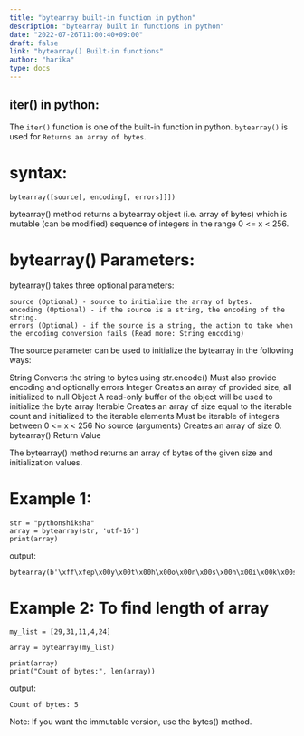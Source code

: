 ```yaml
---
title: "bytearray built-in function in python"
description: "bytearray built in functions in python"
date: "2022-07-26T11:00:40+09:00"
draft: false
link: "bytearray() Built-in functions"
author: "harika"
type: docs
---
```


## iter() in python:
The `iter()` function is one of the built-in function in python.
`bytearray()` is used for `Returns an array of bytes`.

# syntax:
```
bytearray([source[, encoding[, errors]]])
```
bytearray() method returns a bytearray object (i.e. array of bytes) which is mutable (can be modified) sequence of integers in the range 0 <= x < 256.

# bytearray() Parameters:

bytearray() takes three optional parameters:

    source (Optional) - source to initialize the array of bytes.
    encoding (Optional) - if the source is a string, the encoding of the string.
    errors (Optional) - if the source is a string, the action to take when the encoding conversion fails (Read more: String encoding)

The source parameter can be used to initialize the bytearray in the following ways:

String
	Converts the string to bytes using str.encode() Must also provide encoding and optionally errors
Integer
	Creates an array of provided size, all initialized to null
Object
	A read-only buffer of the object will be used to initialize the byte array
Iterable
	Creates an array of size equal to the iterable count and initialized to the iterable elements Must be iterable of integers between 0 <= x < 256
No source (arguments)
	Creates an array of size 0.
bytearray() Return Value

The bytearray() method returns an array of bytes of the given size and initialization values.

# Example 1:
```
str = "pythonshiksha"
array = bytearray(str, 'utf-16')
print(array)
```
output:
```
bytearray(b'\xff\xfep\x00y\x00t\x00h\x00o\x00n\x00s\x00h\x00i\x00k\x00s\x00h\x00a\x00')
```

# Example 2: To find length of array
```
my_list = [29,31,11,4,24]
  
array = bytearray(my_list)
  
print(array)
print("Count of bytes:", len(array))
```
output:
```
Count of bytes: 5
```
Note:
If you want the immutable version, use the bytes() method.